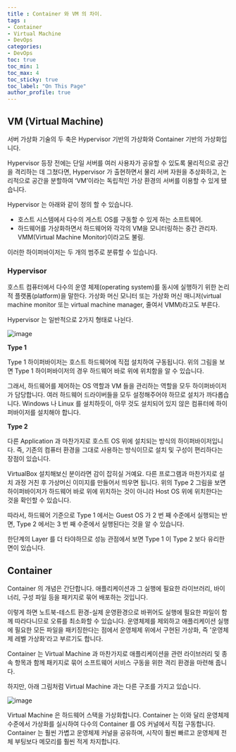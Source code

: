```yaml
---
title : Container 와 VM 의 차이.
tags :
- Container
- Virtual Machine
- DevOps
categories:
- DevOps
toc: true
toc_min: 1
toc_max: 4
toc_sticky: true
toc_label: "On This Page"
author_profile: true
---
```


## VM (Virtual Machine)

서버 가상화 기술의 두 축은 Hypervisor 기반의 가상화와 Container 기반의 가상화입니다.

Hypervisor 등장 전에는 단일 서버를 여러 사용자가 공유할 수 있도록 물리적으로 공간을 격리하는 데 그쳤다면, Hypervisor 가 출현하면서 물리 서버 자원을 추상화하고, 논리적으로 공간을 분할하여 ‘VM’이라는 독립적인 가상 환경의 서버를 이용할 수 있게 됐습니다.

Hypervisor 는 아래와 같이 정의 할 수 있습니다.

* 호스트 시스템에서 다수의 게스트 OS를 구동할 수 있게 하는 소프트웨어.
* 하드웨어를 가상화하면서 하드웨어와 각각의 VM을 모니터링하는 중간 관리자. VMM(Virtual Machine Monitor)이라고도 불림.

이러한 하이퍼바이저는 두 개의 범주로 분류할 수 있습니다. 

### Hypervisor

호스트 컴퓨터에서 다수의 운영 체제(operating system)를 동시에 실행하기 위한 논리적 플랫폼(platform)을 말한다. 가상화 머신 모니터 또는 가상화 머신 매니저(virtual machine monitor 또는 virtual machine manager, 줄여서 VMM)라고도 부른다.

Hypervisor 는 일반적으로 2가지 형태로 나뉜다.

![image](https://user-images.githubusercontent.com/44635266/71541673-0a262680-29a0-11ea-88d2-f3b71b3a9822.png)

**Type 1**

Type 1 하이퍼바이저는 호스트 하드웨어에 직접 설치하여 구동됩니다.
위의 그림을 보면 Type 1 하이퍼바이저의 경우 하드웨어 바로 위에 위치함을 알 수 있습니다.

그래서, 하드웨어를 제어하는 OS 역할과 VM 들을 관리하는 역할을 모두 하이퍼바이저가 담당합니다. 여러 하드웨어 드라이버들을 모두 설정해주어야 하므로 설치가 까다롭습니다. Windows 나 Linux 를 설치하듯이, 아무 것도 설치되어 있지 않은 컴퓨터에 하이퍼바이저를 설치해야 합니다.

**Type 2**
 
다른 Application 과 마찬가지로 호스트 OS 위에 설치되는 방식의 하이퍼바이저입니다. 즉, 기존의 컴퓨터 환경을 그대로 사용하는 방식이므로 설치 및 구성이 편리하다는 장점이 있습니다.

VirtualBox 설치해보신 분이라면 감이 잡히실 거예요. 다른 프로그램과 마찬가지로 설치 과정 거친 후 가상머신 이미지를 만들어서 띄우면 됩니다.
위의 Type 2 그림을 보면 하이퍼바이저가 하드웨어 바로 위에 위치하는 것이 아니라 Host OS 위에 위치한다는 것을 확인할 수 있습니다.

따라서, 하드웨어 기준으로 Type 1 에서는 Guest OS 가 2 번 째 수준에서 실행되는 반면, Type 2 에서는 3 번 째 수준에서 실행된다는 것을 알 수 있습니다.

한단계의 Layer 를 더 타야하므로 성능 관점에서 보면 Type 1 이 Type 2 보다 유리한 면이 있습니다. 

## Container

Container 의 개념은 간단합니다. 애플리케이션과 그 실행에 필요한 라이브러리, 바이너리, 구성 파일 등을 패키지로 묶어 배포하는 것입니다.

이렇게 하면 노트북-테스트 환경-실제 운영환경으로 바뀌어도 실행에 필요한 파일이 함께 따라다니므로 오류를 최소화할 수 있습니다. 운영체제를 제외하고 애플리케이션 실행에 필요한 모든 파일을 패키징한다는 점에서 운영체제 위에서 구현된 가상화, 즉 '운영체제 레벨 가상화'라고 부르기도 합니다.


Container 는 Virtual Machine 과 마찬가지로 애플리케이션을 관련 라이브러리 및 종속 항목과 함께 패키지로 묶어 소프트웨어 서비스 구동을 위한 격리 환경을 마련해 줍니다.

하지만, 아래 그림처럼 Virtual Machine 과는 다른 구조를 가지고 있습니다.

![image](https://user-images.githubusercontent.com/44635266/71541721-bc5dee00-29a0-11ea-9f2a-f68388dc53e3.png)

Virtual Machine 은 하드웨어 스택을 가상화합니다. Container 는 이와 달리 운영체제 수준에서 가상화를 실시하여 다수의 Container 를 OS 커널에서 직접 구동합니다. Container 는 훨씬 가볍고 운영체제 커널을 공유하며, 시작이 훨씬 빠르고 운영체제 전체 부팅보다 메모리를 훨씬 적게 차지합니다.